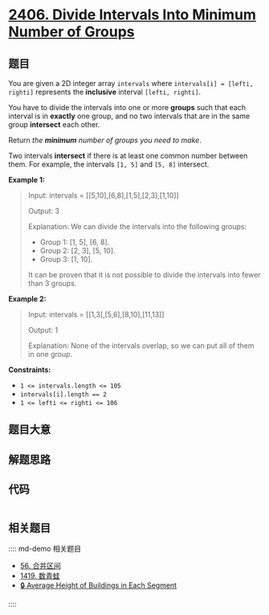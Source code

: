 # [2406. Divide Intervals Into Minimum Number of Groups](https://leetcode.com/problems/divide-intervals-into-minimum-number-of-groups/)

## 题目

You are given a 2D integer array `intervals` where `intervals[i] = [lefti,
righti]` represents the **inclusive** interval `[lefti, righti]`.

You have to divide the intervals into one or more **groups** such that each
interval is in **exactly** one group, and no two intervals that are in the
same group **intersect** each other.

Return _the **minimum** number of groups you need to make_.

Two intervals **intersect** if there is at least one common number between
them. For example, the intervals `[1, 5]` and `[5, 8]` intersect.



**Example 1:**

> Input: intervals = [[5,10],[6,8],[1,5],[2,3],[1,10]]
> 
> Output: 3
> 
> Explanation: We can divide the intervals into the following groups:
> - Group 1: [1, 5], [6, 8].
> - Group 2: [2, 3], [5, 10].
> - Group 3: [1, 10].
> 
> It can be proven that it is not possible to divide the intervals into fewer than 3 groups.

**Example 2:**

> Input: intervals = [[1,3],[5,6],[8,10],[11,13]]
> 
> Output: 1
> 
> Explanation: None of the intervals overlap, so we can put all of them in one group.

**Constraints:**

  * `1 <= intervals.length <= 105`
  * `intervals[i].length == 2`
  * `1 <= lefti <= righti <= 106`


## 题目大意

## 解题思路

## 代码

```javascript

```

## 相关题目

:::: md-demo 相关题目
- [56. 合并区间](https://leetcode.com/problems/merge-intervals)
- [1419. 数青蛙](https://leetcode.com/problems/minimum-number-of-frogs-croaking)
- [🔒 Average Height of Buildings in Each Segment](https://leetcode.com/problems/average-height-of-buildings-in-each-segment)

::::

